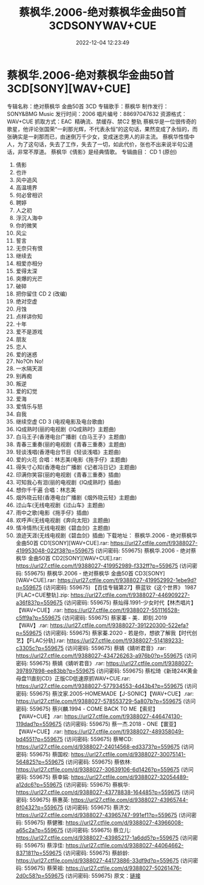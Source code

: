 ﻿---
title: 蔡枫华.2006-绝对蔡枫华金曲50首3CDSONYWAV+CUE
date: 2022-12-04 12:23:49
categories: WAV车载音乐、镜像
tags: 华语中文
---
# 蔡枫华.2006-绝对蔡枫华金曲50首3CD[SONY][WAV+CUE]

专辑名称：绝对蔡枫华 金曲50首 3CD
专辑歌手：蔡枫华
制作发行：SONY&BMG Music
发行时间：2006
唱片编号：88697047632
资源格式：WAV+CUE
抓取方式：EAC  精确流、禁缓存、禁C2 整轨
蔡枫华是一位很传奇的歌星，他评论张国荣“一刹那光辉，不代表永恒”的这句话，果然变成了永恒的，而张确实是一刹那而已，由迷倒万千少女，变成迷恋男人的非主流。
蔡枫华性情中人，为了这句话，失去了工作，失去了一切，如此代价，张也不出来说半句公道话，非常不厚道。
蔡枫华《倩影》是经典情歌。
专辑曲目：
CD 1 (原创)
01. 倩影
02. 也许
03. 风中追风
04. 高温境界
05. 何必曾相识
06. 聘婷
07. 人之初
08. 浮沉人海中
09. 你的微笑
10. 风尘
11. 誓言
12. 无奈只有恨
13. 继续去
14. 相爱亦相分
15. 爱得太深
16. 突爆的光芒
17. 破碎
18. 把你留住
CD 2 (改编)
01. 绝对空虚
02. 月蚀
03. 点样讲你知
04. 十年
05. 爱不是游戏
06. 朋友
07. 恋人
08. 爱的迷惑
09. No?Oh No!
10. 一水隔天涯
11. 别再痴
12. 叛逆
13. 爱的幻觉
14. 爱海
15. 爱情乐与怒
16. 自我
17. 继续空虚
CD 3 (电视电影及电台歌曲)
01. IQ成熟时(丽的电视剧《IQ成熟时》主题曲)
02. 白马王子(香港电台广播剧《白马王子》主题曲)
03. 青春三重奏(丽的电视剧《青春三重奏》主题曲)
04. 轻谈浅唱(香港电台节目《轻谈浅唱》主题曲)
05. 爱的火花 合唱：林志美(电影《拖手仔》主题曲)
06. 得失寸心知(香港电台广播剧《记者冯日记》主题曲)
07. 印满你笑容(丽的电视剧《青春三重奏》插曲)
08. 可知我心有泪(丽的电视剧《IQ成熟时》插曲)
09. 想你千千遍 合唱：林志美
10. 烟外晓云轻(香港电台广播剧《烟外晓云轻》主题曲)
11. 过山车(无线电视剧《过山车》主题曲)
12. 雨中之歌(电影《拖手仔》插曲)
13. 欢呼声(无线电视剧《奔向太阳》主题曲)
14. 情冷情热(无线电视剧《碧血剑》主题曲)
15. 浪迹天涯(无线电视剧《碧血剑》插曲)
下载地址：
蔡枫华.2006 - 绝对蔡枫华 金曲50首 CD1[SONY][WAV+CUE].rar: https://url27.ctfile.com/f/9388027-419953048-022f38?p=559675
(访问密码: 559675)
蔡枫华.2006 - 绝对蔡枫华 金曲50首 CD2[SONY][WAV+CUE].rar: https://url27.ctfile.com/f/9388027-419952989-f332ff?p=559675
(访问密码: 559675)
蔡枫华.2006 - 绝对蔡枫华 金曲50首 CD3[SONY][WAV+CUE].rar: https://url27.ctfile.com/f/9388027-419952992-1ebe9d?p=559675
(访问密码: 559675)
【百佳专辑第27】蔡蓝钦《这个世界》 1987 [FLAC+CUE整轨].zip: https://url27.ctfile.com/f/9388027-446909227-a36f83?p=559675
(访问密码: 559675)
蔡灿得.1991-少女时代【林杰唱片】【WAV+CUE】.rar: https://url27.ctfile.com/f/9388027-551116528-c5ff9a?p=559675
(访问密码: 559675)
蔡家蓁 - 美．即刻.2019【WAV】.rar: https://url27.ctfile.com/f/9388027-391220300-522efa?p=559675
(访问密码: 559675)
蔡家蓁.2020 - 若是你，想欲了解我【时代创艺】【FLAC分轨].rar: https://url27.ctfile.com/f/9388027-514189233-c3305c?p=559675
(访问密码: 559675)
蔡婧《婧听君音》.rar: https://url27.ctfile.com/f/9388027-434726263-a976b0?p=559675
(访问密码: 559675)
蔡婧《婧听君音》.rar: https://url27.ctfile.com/f/9388027-397897898-ee83bb?p=559675
(访问密码: 559675)
蔡松琦《新琦24K黄金母盘11直刻CD》正版CD低速原抓WAV+CUE.rar: https://url27.ctfile.com/f/9388027-577934553-4d43b4?p=559675
(访问密码: 559675)
蔡汶家.2005-HOMEMADE【J-SONIC】【WAV+CUE】.rar: https://url27.ctfile.com/f/9388027-578553729-5a807b?p=559675
(访问密码: 559675)
蔡兴麟.1994 - COME BACK TO ME【索尼】【WAV+CUE】.rar: https://url27.ctfile.com/f/9388027-446474130-119dad?p=559675
(访问密码: 559675)
蔡一杰.2018 - ONE【寰亚】【WAV+CUE】.rar: https://url27.ctfile.com/f/9388027-489358049-bd4551?p=559675
(访问密码: 559675)
蔡琴CD: https://url27.ctfile.com/d/9388027-24014568-ed3373?p=559675
(访问密码: 559675)
蔡国权: https://url27.ctfile.com/d/9388027-30075141-564825?p=559675
(访问密码: 559675)
蔡依林: https://url27.ctfile.com/d/9388027-30639106-6d1426?p=559675
(访问密码: 559675)
蔡幸娟: https://url27.ctfile.com/d/9388027-32054489-a12dc6?p=559675
(访问密码: 559675)
蔡枫华: https://url27.ctfile.com/d/9388027-43778838-164485?p=559675
(访问密码: 559675)
蔡惠英: https://url27.ctfile.com/d/9388027-43965744-8f0432?p=559675
(访问密码: 559675)
蔡济文: https://url27.ctfile.com/d/9388027-43965747-991ef1?p=559675
(访问密码: 559675)
蔡健雅: https://url27.ctfile.com/d/9388027-43966008-a65c2a?p=559675
(访问密码: 559675)
蔡立儿: https://url27.ctfile.com/d/9388027-43985217-1a6dd5?p=559675
(访问密码: 559675)
蔡淳佳: https://url27.ctfile.com/d/9388027-44064662-837181?p=559675
(访问密码: 559675)
蔡龄龄: https://url27.ctfile.com/d/9388027-44173886-33df9d?p=559675
(访问密码: 559675)
蔡荣祖: https://url27.ctfile.com/d/9388027-50261476-2d0c58?p=559675
(访问密码: 559675)
原文：[链接](https://blog.sina.com.cn/s/blog_1647c7e76010310fu.html)